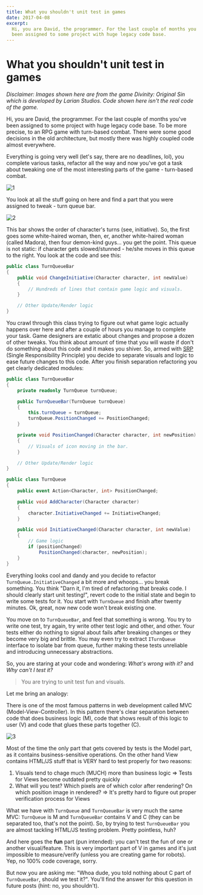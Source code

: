 ```yaml
---
title: What you shouldn't unit test in games
date: 2017-04-08
excerpt:
  Hi, you are David, the programmer. For the last couple of months you've
  been assigned to some project with huge legacy code base.
---
```


# What you shouldn't unit test in games

*Disclaimer: Images shown here are from the game Divinity: Original Sin which*
*is developed by Larian Studios. Code shown here isn't the real code of the*
*game.*

Hi, you are David, the programmer. For the last couple of months you've been
assigned to some project with huge legacy code base. To be more precise, to an
RPG game with turn-based combat. There were some good decisions in the old
architecture, but mostly there was highly coupled code almost everywhere.

Everything is going very well (let's say, there are no deadlines, lol), you
complete various tasks, refactor all the way and now you've got a task about
tweaking one of the most interesting parts of the game - turn-based combat.

![1](./images/1.png)

You look at all the stuff going on here and find a part that you were assigned
to tweak - turn queue bar.

![2](./images/2.png)

This bar shows the order of character's turns (see, initiative). So, the first
goes some white-haired woman, then, er, another white-haired woman (called
Madora), then four demon-kind guys... you get the point. This queue is not
static: if character gets slowed/stunned - he/she moves in this queue to the
right. You look at the code and see this:

```csharp
public class TurnQueueBar
{
    public void ChangeInitiative(Character character, int newValue)
    {
        // Hundreds of lines that contain game logic and visuals.
    }

    // Other Update/Render logic
}
```

You crawl through this class trying to figure out what game logic actually
happens over here and after a couple of hours you manage to complete your task.
Game designers are extatic about changes and propose a dozen of other tweaks.
You think about amount of time that you will waste if don't do something about
this code and it makes you shiver. So, armed with [SRP][] (Single Responsibility
Principle) you decide to separate visuals and logic to ease future changes to
this code. After you finish separation refactoring you get clearly dedicated
modules:

```csharp
public class TurnQueueBar
{
    private readonly TurnQueue turnQueue;

    public TurnQueueBar(TurnQueue turnQueue)
    {
        this.turnQueue = turnQueue;
        turnQueue.PositionChanged += PositionChanged;
    }

    private void PositionChanged(Character character, int newPosition)
    {
        // Visuals of icon moving in the bar.
    }

    // Other Update/Render logic
}

public class TurnQueue
{
    public event Action<Character, int> PositionChanged;

    public void AddCharacter(Character character)
    {
        character.InitiativeChanged += InitiativeChanged;
    }

    public void InitiativeChanged(Character character, int newValue)
    {
        // Game logic
        if (positionChanged)
            PositionChanged(character, newPosition);
    }
}
```

Everything looks cool and dandy and you decide to refactor
`TurnQueue.InitiativeChanged` a bit more and whoops... you break something. You
think "Darn it, I'm tired of refactoring that breaks code. I should clearly
start unit testing!", revert code to the initial state and begin to write some
tests for it. You start with `TurnQueue` and finish after twenty minutes. Ok,
great, now new code won't break existing one.

You move on to `TurnQueueBar`, and feel that something is wrong. You try to
write one test, try again, try write other test logic and other, and other. Your
tests either do nothing to signal about fails after breaking changes or they
become very big and brittle. You may even try to extract `ITurnQueue` interface
to isolate bar from queue, further making these tests unreliable and introducing
unnecessary abstractions.

So, you are staring at your code and wondering: *What's wrong with it?* and
*Why can't I test it?*

> You are trying to unit test fun and visuals.

Let me bring an analogy:

There is one of the most famous patterns in web development called MVC
(Model-View-Controller). In this pattern there's clear separation between code
that does business logic (M), code that shows result of this logic to user (V)
and code that glues these parts together (C).

![3](./images/3.png)

Most of the time the only part that gets covered by tests is the Model part, as
it contains business-sensitive operations. On the other hand View contains
HTML/JS stuff that is VERY hard to test properly for two reasons:

1. Visuals tend to chage much (MUCH) more than business logic => Tests for Views
   become outdated pretty quickly
2. What will you test? Which pixels are of which color after rendering? On which
   position image in rendered? => It's pretty hard to figure out proper
   verification process for Views

What we have with `TurnQueue` and `TurnQueueBar` is very much the same MVC:
`TurnQueue` is M and `TurnQueueBar` contains V and C (they can be separated too,
that's not the point). So, by trying to test `TurnQueueBar` you are almost
tackling HTML/JS testing problem. Pretty pointless, huh?

And here goes the **fun** part (pun intended): you can't test the fun of one or
another visual/feature. This is very important part of V in games and it's just
impossible to measure/verify (unless you are creating game for robots). Yep, no
100% code coverage, sorry.

But now you are asking me: "Whoa dude, you told nothing about C part of
`TurnQueueBar`, should we test it?". You'll find the answer for this question in
future posts (hint: no, you shouldn't).

<Giscus />

[//]: # (Links)

[SRP]: http://www.oodesign.com/single-responsibility-principle.html
